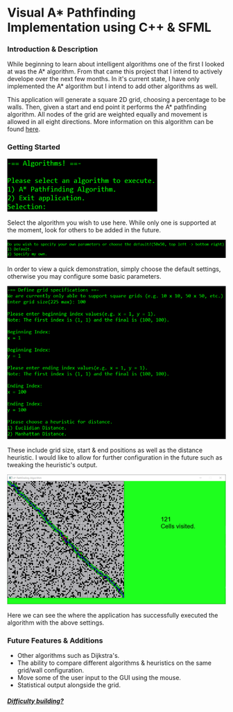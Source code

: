 # Visual A* Pathfinding Implementation using C++ & SFML

### Introduction & Description
While beginning to learn about intelligent algorithms one of the first I looked at was the A\* algorithm. From that came this project that I intend to actively develope over the next few months. In it's current state, I have only implemented the A\* algorithm but I intend to add other algorithms as well.

This application will generate a square 2D grid, choosing a percentage to be walls. Then, given a start and end point it performs the A\* pathfinding algorithm. All nodes of the grid are weighted equally and movement is allowed in all eight directions. More information on this algorithm can be found [here](https://en.wikipedia.org/wiki/A*_search_algorithm "Wikipedia").

### Getting Started
![initial menu](https://github.com/ronhuff/pathfinding/blob/master/img/menu.png)

Select the algorithm you wish to use here. While only one is supported at the moment, look for others to be added in the future.

![default or custom](https://github.com/ronhuff/pathfinding/blob/master/img/chooseSettings.png)

In order to view a quick demonstration, simply choose the default settings, otherwise you may configure some basic parameters.

![custom settings](https://github.com/ronhuff/pathfinding/blob/master/img/settings2.png)

These include grid size, start & end positions as well as the distance heuristic. I would like to allow for further configuration in the future such as tweaking the heuristic's output.

![demonstration run](https://github.com/ronhuff/pathfinding/blob/master/img/demo.png)

Here we can see the where the application has successfully executed the algorithm with the above settings.

### Future Features & Additions
- Other algorithms such as Dijkstra's.
- The ability to compare different algorithms & heuristics on the same grid/wall configuration.
- Move some of the user input to the GUI using the mouse.
- Statistical output alongside the grid.

##### [Difficulty building?](https://github.com/ronhuff/pathfinding/wiki/Visual-Studio-Project-Settings)
